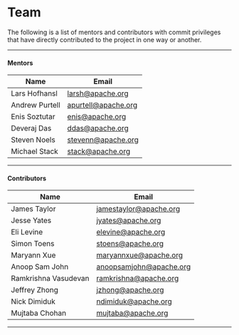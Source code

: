 # Team

The following is a list of mentors and contributors with commit privileges that have directly contributed to the project in one way or another.

<hr/>

#### Mentors
  
Name| Email
--------------------------|----
Lars Hofhansl | larsh@apache.org
Andrew Purtell | apurtell@apache.org
Enis Soztutar | enis@apache.org
Deveraj Das | ddas@apache.org
Steven Noels | stevenn@apache.org
Michael Stack | stack@apache.org

<hr/>

#### Contributors
  
Name| Email
--------------------------|----
James Taylor | jamestaylor@apache.org
Jesse Yates | jyates@apache.org
Eli Levine | elevine@apache.org
Simon Toens | stoens@apache.org
Maryann Xue | maryannxue@apache.org
Anoop Sam John | anoopsamjohn@apache.org
Ramkrishna Vasudevan | ramkrishna@apache.org
Jeffrey Zhong | jzhong@apache.org
Nick Dimiduk | ndimiduk@apache.org
Mujtaba Chohan | mujtaba@apache.org

<hr/>
